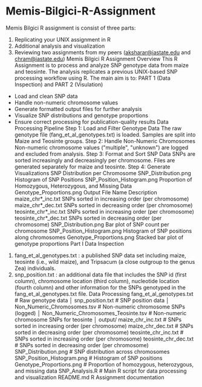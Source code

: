 # Memis-Bilgici-R-Assignment
 Memis Bilgici R assignment is consist of three parts:
1. Replicating your UNIX assignment in R
2. Additional analysis and visualization
3. Reviewing two assignments from my peers (aksharar@iastate.edu and chram@iastate.edu)
Memis Bilgici R Assignment Overview
This R Assignment is to process and analyze SNP genotype data from maize and teosinte. The analysis replicates a previous UNIX-based SNP processing workflow using R. 
The main aim is to:
PART 1 (Data Inspection) and PART 2 (Visulation) 
- Load and clean SNP data
- Handle non-numeric chromosome values
- Generate formatted output files for further analysis
- Visualize SNP distributions and genotype proportions
- Ensure correct processing for publication-quality results
Data Processing Pipeline
Step 1: Load and Filter Genotype Data
The raw genotype file (fang_et_al_genotypes.txt) is loaded.
Samples are split into Maize and Teosinte groups.
Step 2: Handle Non-Numeric Chromosomes
Non-numeric chromosome values ("multiple", "unknown") are logged and excluded from analysis.
Step 3: Format and Sort SNP Data
SNPs are sorted increasingly and decreasingly per chromosome.
Files are generated separately for maize and teosinte.
Step 4: Generate Visualizations
SNP Distribution per Chromosome
SNP_Distribution.png
Histogram of SNP Positions
SNP_Position_Histogram.png
Proportion of Homozygous, Heterozygous, and Missing Data
Genotype_Proportions.png
Output
File Name	Description
maize_chr*_inc.txt	SNPs sorted in increasing order (per chromosome)
maize_chr*_dec.txt	SNPs sorted in decreasing order (per chromosome)
teosinte_chr*_inc.txt	SNPs sorted in increasing order (per chromosome)
teosinte_chr*_dec.txt	SNPs sorted in decreasing order (per chromosome)
SNP_Distribution.png	Bar plot of SNP count per chromosome
SNP_Position_Histogram.png	Histogram of SNP positions along chromosomes
Genotype_Proportions.png	Stacked bar plot of genotype proportions
Part I
Data Inspection
1. fang_et_al_genotypes.txt : a published SNP data set including maize, teosinte
(i.e., wild maize), and Tripsacum (a close outgroup to the genus Zea) individuals.
2. snp_position.txt : an additional data file that includes the SNP id (first column),
chromosome location (third column), nucleotide location (fourth column) and other
information for the SNPs genotyped in the fang_et_al_genotypes.txt file.
Data Processing
fang_et_al_genotypes.txt # Raw genotype data │ snp_position.txt # SNP position data │  Non_Numeric_Chromosomes.tsv # Non-numeric chromosome SNPs (logged) │ Non_Numeric_Chromosomes_Teosinte.tsv # Non-numeric chromosome SNPs for teosinte │
output/ 
maize_chr_inc.txt # SNPs sorted in increasing order (per chromosome)
maize_chr_dec.txt # SNPs sorted in decreasing order (per chromosome) 
teosinte_chr_inc.txt # SNPs sorted in increasing order (per chromosome)
teosinte_chr_dec.txt # SNPs sorted in decreasing order (per chromosome) 
SNP_Distribution.png # SNP distribution across chromosomes
SNP_Position_Histogram.png # Histogram of SNP positions
Genotype_Proportions.png # Proportion of homozygous, heterozygous, and missing data
SNP_Analysis.R # Main R script for data processing and visualization 
README.md R Assignment documentation

